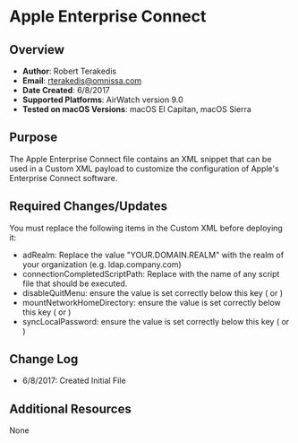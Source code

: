 # Apple Enterprise Connect

## Overview
- **Author**: Robert Terakedis
- **Email**: rterakedis@omnissa.com
- **Date Created**: 6/8/2017
- **Supported Platforms**: AirWatch version 9.0
- **Tested on macOS Versions**: macOS El Capitan, macOS Sierra

## Purpose 
The Apple Enterprise Connect file contains an XML snippet that can be used in a Custom XML payload to customize the configuration of Apple's Enterprise Connect software.   

## Required Changes/Updates
You must replace the following items in the Custom XML before deploying it:
* adRealm:  Replace the value "YOUR.DOMAIN.REALM" with the realm of your organization (e.g. ldap.company.com)
* connectionCompletedScriptPath:  Replace with the name of any script file that should be executed.
* disableQuitMenu:  ensure the value is set correctly below this key (<true/> or <false/>)
* mountNetworkHomeDirectory:  ensure the value is set correctly below this key (<true/> or <false/>)
* syncLocalPassword:  ensure the value is set correctly below this key (<true/> or <false/>)

## Change Log
- 6/8/2017: Created Initial File


## Additional Resources
None